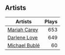 ## Artists
Artists | Plays 
----- | -----: 
[Mariah Carey](/artists/mariah-carey-31885) | 653
[Darlene Love](/artists/darlene-love-118320) | 649
[Michael Bublé](/artists/michael-buble-58319) | 60

